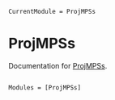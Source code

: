 ```@meta
CurrentModule = ProjMPSs
```

# ProjMPSs

Documentation for [ProjMPSs](https://github.com/tensor4all/ProjMPSs.jl).

```@index
```

```@autodocs
Modules = [ProjMPSs]
```
